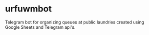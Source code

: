 # urfuwmbot
Telegram bot for organizing queues at public laundries created using Google Sheets and Telegram api's.
